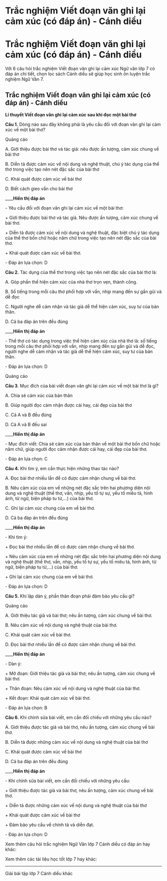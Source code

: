 # Trắc nghiệm Viết đoạn văn ghi lại cảm xúc (có đáp án) - Cánh diều

# Trắc nghiệm Viết đoạn văn ghi lại cảm xúc (có đáp án) - Cánh diều

Với 6 câu hỏi trắc nghiệm Viết đoạn văn ghi lại cảm xúc Ngữ văn lớp 7 có đáp án chi tiết, chọn lọc sách Cánh diều sẽ giúp học sinh ôn luyện trắc nghiệm Ngữ Văn 7.

## Trắc nghiệm Viết đoạn văn ghi lại cảm xúc (có đáp án) - Cánh diều

**Lí thuyết Viết đoạn văn ghi lại cảm xúc sau khi đọc một bài thơ**

**Câu 1.** Dòng nào sau đây không phải là yêu cầu đối với đoạn văn ghi lại cảm xúc về một bài thơ?

Quảng cáo

A. Giới thiệu được bài thơ và tác giả: nêu được ấn tượng, cảm xúc chung về bài thơ

B. Diễn tả được cảm xúc về nội dung và nghệ thuật, chú ý tác dụng của thể thơ trong việc tạo nên nét đặc sắc của bài thơ

C. Khái quát được cảm xúc về bài thơ

D. Biết cách gieo vần cho bài thơ

____**Hiển thị đáp án**

\- Yêu cầu đối với đoạn văn ghi lại cảm xúc về một bài thơ: 

\+ Giới thiệu được bài thơ và tác giả. Nêu được ấn tượng, cảm xúc chung về bài thơ.

\+ Diễn tả được cảm xúc về nội dung và nghệ thuật, đặc biệt chú ý tác dụng của thể thơ bốn chữ hoặc năm chữ trong việc tạo nên nét đặc sắc của bài thơ. 

\+ Khái quát được cảm xúc về bài thơ.

\- Đáp án lựa chọn: D

**Câu 2.** Tác dụng của thể thơ trong việc tạo nên nét đặc sắc của bài thơ là:

A. Góp phần thể hiện cảm xúc của nhà thơ trọn vẹn, thành công.

B. Số tiếng trong mỗi câu thơ phối hợp với vần, nhịp mang đến sự gần gũi và dễ đọc

C. Người nghe dễ cảm nhận và tác giả dễ thể hiện cảm xúc, suy tư của bản thân.

D. Cả ba đáp án trên đều đúng

____**Hiển thị đáp án**

\- Thể thơ có tác dụng trong việc thể hiện cảm xúc của nhà thơ là: số tiếng trong mỗi câu thơ phối hợp với vần, nhịp mang đến sự gần gũi và dễ đọc, người nghe dễ cảm nhận và tác giả dễ thể hiện cảm xúc, suy tư của bản thân.

\- Đáp án lựa chọn: D

Quảng cáo

**Câu 3**. Mục đích của bài viết đoạn văn ghi lại cảm xúc về một bài thơ là gì?

A. Chia sẻ cảm xúc của bản thân

B. Giúp người đọc cảm nhận được cái hay, cái đẹp của bài thơ

C. Cả A và B đều đúng

D. Cả A và B đều sai

____**Hiển thị đáp án**

\- Mục đích viết: Chia sẻ cảm xúc của bản thân về một bài thơ bốn chữ hoặc năm chữ, giúp người đọc cảm nhận được cái hay, cái đẹp của bài thơ.

\- Đáp án lựa chọn: C

**Câu 4.** Khi tìm ý, em cần thực hiện những thao tác nào?

A. Đọc bài thơ nhiều lần để có được cảm nhận chung về bài thơ.

B. Nêu cảm xúc của em về những nét đặc sắc trên hai phương diện nội dung và nghệ thuật (thể thơ, vần, nhịp, yếu tố tự sự, yếu tố miêu tả, hình ảnh, từ ngữ, biện pháp tu từ,...) của bài thơ.

C. Ghi lại cảm xúc chung của em về bài thơ.

D. Cả ba đáp án trên đều đúng

____**Hiển thị đáp án**

\- Khi tìm ý:

\+ Đọc bài thơ nhiều lần để có được cảm nhận chung về bài thơ.

\+ Nêu cảm xúc của em về những nét đặc sắc trên hai phương diện nội dung và nghệ thuật (thể thơ, vần, nhịp, yếu tố tự sự, yếu tố miêu tả, hình ảnh, từ ngữ, biện pháp tu từ,...) của bài thơ.

\+ Ghi lại cảm xúc chung của em về bài thơ.

\- Đáp án lựa chọn: D

**Câu 5.** Khi lập dàn ý, phần thân đoạn phải đảm bảo yêu cầu gì?

Quảng cáo

A. Giới thiệu tác giả và bài thơ; nêu ấn tượng, cảm xúc chung về bài thơ. 

B. Nêu cảm xúc về nội dung và nghệ thuật của bài thơ. 

C. Khái quát cảm xúc về bài thơ.

D. Đọc bài thơ nhiều lần để có được cảm nhận chung về bài thơ.

____**Hiển thị đáp án**

\- Dàn ý:

\+ Mở đoạn: Giới thiệu tác giả và bài thơ; nêu ấn tượng, cảm xúc chung về bài thơ. 

\+ Thân đoạn: Nêu cảm xúc về nội dung và nghệ thuật của bài thơ. 

\+ Kết đoạn: Khái quát cảm xúc về bài thơ.

\- Đáp án lựa chọn: B

**Câu 6.** Khi chỉnh sửa bài viết, em cần đối chiếu với những yêu cầu nào?

A. Giới thiệu được tác giả và bài thơ, nêu ấn tượng, cảm xúc chung về bài thơ.

B. Diễn tả được những cảm xúc về nội dung và nghệ thuật của bài thơ

C. Khái quát được cảm xúc về bài thơ

D. Cả ba đáp án trên đều đúng

____**Hiển thị đáp án**

\- Khi chỉnh sửa bài viết, em cần đối chiếu với những yêu cầu:

\+ Giới thiệu được tác giả và bài thơ, nêu ấn tượng, cảm xúc chung về bài thơ.

\+ Diễn tả được những cảm xúc về nội dung và nghệ thuật của bài thơ

\+ Khái quát được cảm xúc về bài thơ

\+ Đảm bảo yêu cầu về chính tả và diễn đạt.

\- Đáp án lựa chọn: D

Xem thêm câu hỏi trắc nghiệm Ngữ Văn lớp 7 Cánh diều có đáp án hay khác:

Xem thêm các tài liệu học tốt lớp 7 hay khác:

* * *

Giải bài tập lớp 7 Cánh diều khác
